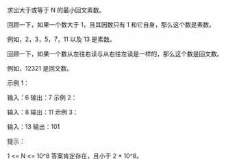求出大于或等于 N 的最小回文素数。

回顾一下，如果一个数大于 1，且其因数只有 1 和它自身，那么这个数是素数。

例如，2，3，5，7，11 以及 13 是素数。

回顾一下，如果一个数从左往右读与从右往左读是一样的，那么这个数是回文数。

例如，12321 是回文数。

 

示例 1：

输入：6
输出：7
示例 2：

输入：8
输出：11
示例 3：

输入：13
输出：101
 

提示：

1 <= N <= 10^8
答案肯定存在，且小于 2 * 10^8。